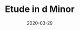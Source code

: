 --- 
layout: sheets-layout
title: "Etude in d Minor"
date: 2020-03-29
categories: original-works
permalink: ":categories/:year/:month/:day/:title"
pdf-link: etude-d-minor.pdf
pdf-lyric: #
yt-link: #
muse-link: https://musescore.com/user/28025112/scores/6050137
---